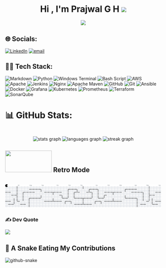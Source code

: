   <h1 align="center">Hi , I'm Prajwal G H <img src="https://media.giphy.com/media/hvRJCLFzcasrR4ia7z/giphy.gif" width="35"></h1>
<p align="center">
  <a href="https://github.com/DenverCoder1/readme-typing-svg"><img src="https://readme-typing-svg.herokuapp.com?font=Time+New+Roman&amp;color=%23C8BE25&amp;size=25&amp;center=true&amp;vCenter=true&amp;width=600&amp;height=100&amp;lines=AWS+Cloud+DevOps+Engineer;B.Tech+in+Mechatronics+Engineer;Always+learning+new+things"></a>
</p>

<!--
**Git-Prajwal-GH/Git-Prajwal-GH** is a ✨ _special_ ✨ repository because its `README.md` (this file) appears on your GitHub profile.

Here are some ideas to get you started:

- 🔭 I’m currently working on ...
- 🌱 I’m currently learning ...
- 👯 I’m looking to collaborate on ...
- 🤔 I’m looking for help with ...
- 💬 Ask me about ...
- 📫 How to reach me: ...
- 😄 Pronouns: ...
- ⚡ Fun fact: ...
-->


## 🌐 Socials:
[![LinkedIn](https://img.shields.io/badge/LinkedIn-%230077B5.svg?logo=linkedin&logoColor=white)](https://linkedin.com/in/linkedin.com/in/prajwal-g-h-3246461a0) [![email](https://img.shields.io/badge/Email-D14836?logo=gmail&logoColor=white)](mailto:prajwalhanchinal917@gmail.com) 

## 🧑‍💻 Tech Stack:
![Markdown](https://img.shields.io/badge/markdown-%23000000.svg?style=plastic&logo=markdown&logoColor=white) ![Python](https://img.shields.io/badge/python-3670A0?style=plastic&logo=python&logoColor=ffdd54) ![Windows Terminal](https://img.shields.io/badge/Windows%20Terminal-%234D4D4D.svg?style=plastic&logo=windows-terminal&logoColor=white) ![Bash Script](https://img.shields.io/badge/bash_script-%23121011.svg?style=plastic&logo=gnu-bash&logoColor=white) ![AWS](https://img.shields.io/badge/AWS-%23FF9900.svg?style=plastic&logo=amazon-aws&logoColor=white) ![Apache](https://img.shields.io/badge/apache-%23D42029.svg?style=plastic&logo=apache&logoColor=white) ![Jenkins](https://img.shields.io/badge/jenkins-%232C5263.svg?style=plastic&logo=jenkins&logoColor=white) ![Nginx](https://img.shields.io/badge/nginx-%23009639.svg?style=plastic&logo=nginx&logoColor=white) ![Apache Maven](https://img.shields.io/badge/Apache%20Maven-C71A36?style=plastic&logo=Apache%20Maven&logoColor=white) ![GitHub](https://img.shields.io/badge/github-%23121011.svg?style=plastic&logo=github&logoColor=white) ![Git](https://img.shields.io/badge/git-%23F05033.svg?style=plastic&logo=git&logoColor=white) ![Ansible](https://img.shields.io/badge/ansible-%231A1918.svg?style=plastic&logo=ansible&logoColor=white) ![Docker](https://img.shields.io/badge/docker-%230db7ed.svg?style=plastic&logo=docker&logoColor=white) ![Grafana](https://img.shields.io/badge/grafana-%23F46800.svg?style=plastic&logo=grafana&logoColor=white) ![Kubernetes](https://img.shields.io/badge/kubernetes-%23326ce5.svg?style=plastic&logo=kubernetes&logoColor=white) ![Prometheus](https://img.shields.io/badge/Prometheus-E6522C?style=plastic&logo=Prometheus&logoColor=white) ![Terraform](https://img.shields.io/badge/terraform-%235835CC.svg?style=plastic&logo=terraform&logoColor=white) ![SonarQube](https://img.shields.io/badge/SonarQube-black?style=plastic&logo=sonarqube&logoColor=4E9BCD)
# 📊 GitHub Stats:
###
<br clear="both">

<div align="center">
  <img src="https://github-readme-stats.vercel.app/api?username=Git-prajwal-GH&hide_title=false&hide_rank=false&show_icons=true&include_all_commits=false&count_private=true&disable_animations=false&theme=default&locale=en&hide_border=false&order=1" height="160" alt="stats graph"  />
  <img src="https://github-readme-stats.vercel.app/api/top-langs?username=Git-prajwal-GH&locale=en&hide_title=false&layout=compact&card_width=320&langs_count=6&theme=default&hide_border=false&order=2" height="160" alt="languages graph"  />
  <img src="https://streak-stats.demolab.com?user=Git-prajwal-GH&locale=en&mode=daily&theme=default&hide_border=false&border_radius=6&order=3" height="160" alt="streak graph"  />
</div>

## <img src="https://github.com/user-attachments/assets/6b20c0ed-6eeb-43e9-95bb-6ada38d33812" width="150px"  height="70" /> Retro Mode
<br clear="both">

<picture>
  <source media="(prefers-color-scheme: dark)" srcset="https://raw.githubusercontent.com/Git-prajwal-GH/Git-prajwal-GH/output/pacman-contribution-graph-dark.svg">
  <source media="(prefers-color-scheme: light)" srcset="https://raw.githubusercontent.com/Git-prajwal-GH/Git-prajwal-GH/output/pacman-contribution-graph.svg">
  <img alt="pacman contribution graph" src="https://raw.githubusercontent.com/Git-prajwal-GH/Git-prajwal-GH/output/pacman-contribution-graph.svg">
</picture>

### ✍️ Dev Quote
![](https://quotes-github-readme.vercel.app/api?type=vetical&theme=tokyonight)

## 🐍 A Snake Eating My Contributions
<picture>
  <source media="(prefers-color-scheme: dark)" srcset="https://github.com/Git-Prajwal-GH/Git-Prajwal-GH/blob/output/github-contribution-grid-snake-dark.svg" />  
  <source media="(prefers-color-scheme: light)" srcset="https://github.com/Git-Prajwal-GH/Git-Prajwal-GH/blob/output/github-contribution-grid-snake.svg" />  

  <img alt="github-snake" src="https://github.com/Git-Prajwal-GH/Git-Prajwal-GH/blob/output/github-contribution-grid-snake.svg" />   
</picture>
